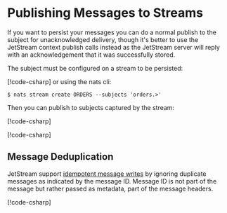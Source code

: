 # Publishing Messages to Streams

If you want to persist your messages you can do a normal publish to the subject for unacknowledged delivery, though
it's better to use the JetStream context publish calls instead as the JetStream server will reply with an acknowledgement
that it was successfully stored.

The subject must be configured on a stream to be persisted:

[!code-csharp[](../../../../tests/NATS.Net.DocsExamples/JetStream/PublishPage.cs#js)]
or using the nats cli:

```shell
$ nats stream create ORDERS --subjects 'orders.>'
```

Then you can publish to subjects captured by the stream:

[!code-csharp[](../../../../tests/NATS.Net.DocsExamples/JetStream/PublishPage.cs#publish)]

[!code-csharp[](../../../../tests/NATS.Net.DocsExamples/JetStream/IntroPage.cs#serializer)]

## Message Deduplication

JetStream support
[idempotent message writes](https://docs.nats.io/using-nats/developer/develop_jetstream/model_deep_dive#message-deduplication)
by ignoring duplicate messages as indicated by the message ID. Message ID is not part of the message but rather passed
as metadata, part of the message headers.

[!code-csharp[](../../../../tests/NATS.Net.DocsExamples/JetStream/PublishPage.cs#publish-duplicate)]

